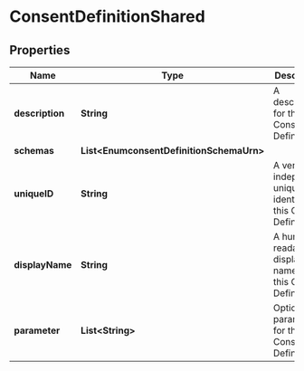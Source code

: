 

# ConsentDefinitionShared


## Properties

| Name | Type | Description | Notes |
|------------ | ------------- | ------------- | -------------|
|**description** | **String** | A description for this Consent Definition |  [optional] |
|**schemas** | **List&lt;EnumconsentDefinitionSchemaUrn&gt;** |  |  [optional] |
|**uniqueID** | **String** | A version-independent unique identifier for this Consent Definition. |  |
|**displayName** | **String** | A human-readable display name for this Consent Definition. |  [optional] |
|**parameter** | **List&lt;String&gt;** | Optional parameters for this Consent Definition. |  [optional] |



